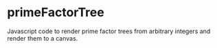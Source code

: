 primeFactorTree
===============

Javascript code to render prime factor trees from arbitrary integers and render them to a canvas.

